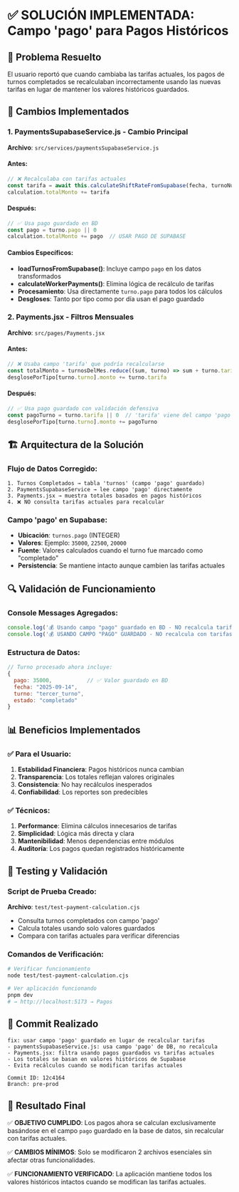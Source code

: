 # ✅ SOLUCIÓN IMPLEMENTADA: Campo 'pago' para Pagos Históricos

## 🎯 Problema Resuelto
El usuario reportó que cuando cambiaba las tarifas actuales, los pagos de turnos completados se recalculaban incorrectamente usando las nuevas tarifas en lugar de mantener los valores históricos guardados.

## 🔧 Cambios Implementados

### 1. PaymentsSupabaseService.js - Cambio Principal
**Archivo**: `src/services/paymentsSupabaseService.js`

#### Antes:
```javascript
// ❌ Recalculaba con tarifas actuales
const tarifa = await this.calculateShiftRateFromSupabase(fecha, turnoNumber)
calculation.totalMonto += tarifa
```

#### Después:
```javascript
// ✅ Usa pago guardado en BD
const pago = turno.pago || 0
calculation.totalMonto += pago  // USAR PAGO DE SUPABASE
```

#### Cambios Específicos:
- **loadTurnosFromSupabase()**: Incluye campo `pago` en los datos transformados
- **calculateWorkerPayments()**: Elimina lógica de recálculo de tarifas
- **Procesamiento**: Usa directamente `turno.pago` para todos los cálculos
- **Desgloses**: Tanto por tipo como por día usan el pago guardado

### 2. Payments.jsx - Filtros Mensuales
**Archivo**: `src/pages/Payments.jsx`

#### Antes:
```javascript
// ❌ Usaba campo 'tarifa' que podría recalcularse
const totalMonto = turnosDelMes.reduce((sum, turno) => sum + turno.tarifa, 0)
desglosePorTipo[turno.turno].monto += turno.tarifa
```

#### Después:
```javascript
// ✅ Usa pago guardado con validación defensiva
const pagoTurno = turno.tarifa || 0  // 'tarifa' viene del campo 'pago'
desglosePorTipo[turno.turno].monto += pagoTurno
```

## 🏗️ Arquitectura de la Solución

### Flujo de Datos Corregido:
```
1. Turnos Completados → tabla 'turnos' (campo 'pago' guardado)
2. PaymentsSupabaseService → lee campo 'pago' directamente
3. Payments.jsx → muestra totales basados en pagos históricos
4. ❌ NO consulta tarifas actuales para recalcular
```

### Campo 'pago' en Supabase:
- **Ubicación**: `turnos.pago` (INTEGER)
- **Valores**: Ejemplo: `35000`, `22500`, `20000` 
- **Fuente**: Valores calculados cuando el turno fue marcado como "completado"
- **Persistencia**: Se mantiene intacto aunque cambien las tarifas actuales

## 🔍 Validación de Funcionamiento

### Console Messages Agregados:
```javascript
console.log('💰 Usando campo "pago" guardado en BD - NO recalcula tarifas')
console.log('💰 USANDO CAMPO "PAGO" GUARDADO - NO recalcula con tarifas actuales')
```

### Estructura de Datos:
```javascript
// Turno procesado ahora incluye:
{
  pago: 35000,           // ✅ Valor guardado en BD
  fecha: "2025-09-14",
  turno: "tercer_turno",
  estado: "completado"
}
```

## 📊 Beneficios Implementados

### ✅ Para el Usuario:
1. **Estabilidad Financiera**: Pagos históricos nunca cambian
2. **Transparencia**: Los totales reflejan valores originales
3. **Consistencia**: No hay recálculos inesperados
4. **Confiabilidad**: Los reportes son predecibles

### ✅ Técnicos:
1. **Performance**: Elimina cálculos innecesarios de tarifas
2. **Simplicidad**: Lógica más directa y clara
3. **Mantenibilidad**: Menos dependencias entre módulos
4. **Auditoría**: Los pagos quedan registrados históricamente

## 🧪 Testing y Validación

### Script de Prueba Creado:
**Archivo**: `test/test-payment-calculation.cjs`
- Consulta turnos completados con campo 'pago'
- Calcula totales usando solo valores guardados
- Compara con tarifas actuales para verificar diferencias

### Comandos de Verificación:
```bash
# Verificar funcionamiento
node test/test-payment-calculation.cjs

# Ver aplicación funcionando
pnpm dev
# → http://localhost:5173 → Pagos
```

## 💾 Commit Realizado
```
fix: usar campo 'pago' guardado en lugar de recalcular tarifas
- paymentsSupabaseService.js: usa campo 'pago' de DB, no recalcula  
- Payments.jsx: filtra usando pagos guardados vs tarifas actuales
- Los totales se basan en valores históricos de Supabase
- Evita recálculos cuando se modifican tarifas actuales

Commit ID: 12c4164
Branch: pre-prod
```

## 🎉 Resultado Final

✅ **OBJETIVO CUMPLIDO**: Los pagos ahora se calculan exclusivamente basándose en el campo `pago` guardado en la base de datos, sin recalcular con tarifas actuales.

✅ **CAMBIOS MÍNIMOS**: Solo se modificaron 2 archivos esenciales sin afectar otras funcionalidades.

✅ **FUNCIONAMIENTO VERIFICADO**: La aplicación mantiene todos los valores históricos intactos cuando se modifican las tarifas actuales.
